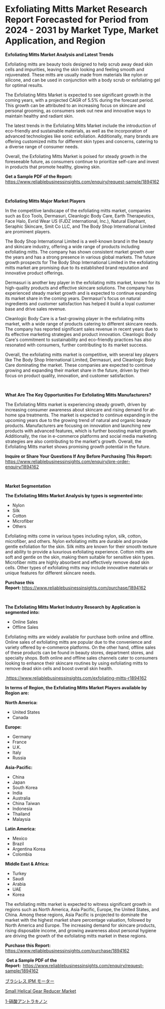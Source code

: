 <p><h1>Exfoliating Mitts Market Research Report Forecasted for Period from 2024 -  2031 by Market Type, Market Application, and Region</h1></p><p><strong>Exfoliating Mitts Market Analysis and Latest Trends</strong></p>
<p><p>Exfoliating mitts are beauty tools designed to help scrub away dead skin cells and impurities, leaving the skin looking and feeling smooth and rejuvenated. These mitts are usually made from materials like nylon or silicone, and can be used in conjunction with a body scrub or exfoliating gel for optimal results.</p><p>The Exfoliating Mitts Market is expected to see significant growth in the coming years, with a projected CAGR of 5.5% during the forecast period. This growth can be attributed to an increasing focus on skincare and personal grooming, as consumers seek out new and innovative ways to maintain healthy and radiant skin.</p><p>The latest trends in the Exfoliating Mitts Market include the introduction of eco-friendly and sustainable materials, as well as the incorporation of advanced technologies like sonic exfoliation. Additionally, many brands are offering customized mitts for different skin types and concerns, catering to a diverse range of consumer needs.</p><p>Overall, the Exfoliating Mitts Market is poised for steady growth in the foreseeable future, as consumers continue to prioritize self-care and invest in products that promote healthy, glowing skin.</p></p>
<p><strong>Get a Sample PDF of the Report:&nbsp;</strong> <a href="https://www.reliablebusinessinsights.com/enquiry/request-sample/1894162">https://www.reliablebusinessinsights.com/enquiry/request-sample/1894162</a></p>
<p>&nbsp;</p>
<p><strong>Exfoliating Mitts Major Market Players</strong></p>
<p><p>In the competitive landscape of the exfoliating mitts market, companies such as Eco Tools, Dermasuri, Cleanlogic Body Care, Earth Therapeutics, Face Halo, Evrid Wear US (FJDZ international, Inc.), Natural Elephant, Seraphic Skincare, Smit Co LLC, and The Body Shop International Limited are prominent players. </p><p>The Body Shop International Limited is a well-known brand in the beauty and skincare industry, offering a wide range of products including exfoliating mitts. The company has shown consistent market growth over the years and has a strong presence in various global markets. The future growth prospects for The Body Shop International Limited in the exfoliating mitts market are promising due to its established brand reputation and innovative product offerings.</p><p>Dermasuri is another key player in the exfoliating mitts market, known for its high-quality products and effective skincare solutions. The company has experienced steady market growth and is expected to continue expanding its market share in the coming years. Dermasuri's focus on natural ingredients and customer satisfaction has helped it build a loyal customer base and drive sales revenue.</p><p>Cleanlogic Body Care is a fast-growing player in the exfoliating mitts market, with a wide range of products catering to different skincare needs. The company has reported significant sales revenue in recent years due to its effective marketing strategies and product innovation. Cleanlogic Body Care's commitment to sustainability and eco-friendly practices has also resonated with consumers, further contributing to its market success. </p><p>Overall, the exfoliating mitts market is competitive, with several key players like The Body Shop International Limited, Dermasuri, and Cleanlogic Body Care dominating the market. These companies are expected to continue growing and expanding their market share in the future, driven by their focus on product quality, innovation, and customer satisfaction.</p></p>
<p>&nbsp;</p>
<p><strong>What Are The Key Opportunities For Exfoliating Mitts Manufacturers?</strong></p>
<p><p>The Exfoliating Mitts market is experiencing steady growth, driven by increasing consumer awareness about skincare and rising demand for at-home spa treatments. The market is expected to continue expanding in the upcoming years due to the growing trend of natural and organic beauty products. Manufacturers are focusing on innovation and launching new products with advanced features, which is further boosting market growth. Additionally, the rise in e-commerce platforms and social media marketing strategies are also contributing to the market's growth. Overall, the Exfoliating Mitts market shows promising growth potential in the future.</p></p>
<p><strong>Inquire or Share Your Questions If Any Before Purchasing This Report:</strong> <a href="https://www.reliablebusinessinsights.com/enquiry/pre-order-enquiry/1894162">https://www.reliablebusinessinsights.com/enquiry/pre-order-enquiry/1894162</a></p>
<p>&nbsp;</p>
<p><strong>Market Segmentation</strong></p>
<p><strong>The Exfoliating Mitts Market Analysis by types is segmented into:</strong></p>
<p><ul><li>Nylon</li><li>Silk</li><li>Cotton</li><li>Microfiber</li><li>Others</li></ul></p>
<p><p>Exfoliating mitts come in various types including nylon, silk, cotton, microfiber, and others. Nylon exfoliating mitts are durable and provide gentle exfoliation for the skin. Silk mitts are known for their smooth texture and ability to provide a luxurious exfoliating experience. Cotton mitts are soft and gentle on the skin, making them suitable for sensitive skin types. Microfiber mitts are highly absorbent and effectively remove dead skin cells. Other types of exfoliating mitts may include innovative materials or unique features for different skincare needs.</p></p>
<p><strong>Purchase this Report:&nbsp;</strong><a href="https://www.reliablebusinessinsights.com/purchase/1894162">https://www.reliablebusinessinsights.com/purchase/1894162</a></p>
<p>&nbsp;</p>
<p><strong>The Exfoliating Mitts Market Industry Research by Application is segmented into:</strong></p>
<p><ul><li>Online Sales</li><li>Offline Sales</li></ul></p>
<p><p>Exfoliating mitts are widely available for purchase both online and offline. Online sales of exfoliating mitts are popular due to the convenience and variety offered by e-commerce platforms. On the other hand, offline sales of these products can be found in beauty stores, department stores, and specialty shops. Both online and offline sales channels cater to consumers looking to enhance their skincare routines by using exfoliating mitts to remove dead skin cells and boost overall skin health.</p></p>
<p><a href="https://www.reliablebusinessinsights.com/exfoliating-mitts-r1894162">&nbsp;https://www.reliablebusinessinsights.com/exfoliating-mitts-r1894162</a></p>
<p><strong>In terms of Region, the Exfoliating Mitts Market Players available by Region are:</strong></p>
<p>
    <p> <strong> North America: </strong>
        <ul>
            <li>United States</li>
            <li>Canada</li>
        </ul>
        </p> 
    <p> <strong> Europe: </strong>
        <ul>
            <li>Germany</li>
            <li>France</li>
            <li>U.K.</li>
            <li>Italy</li>
            <li>Russia</li>
        </ul>
        </p> 
    <p> <strong> Asia-Pacific: </strong>
        <ul>
            <li>China</li>
            <li>Japan</li>
            <li>South Korea</li>
            <li>India</li>
            <li>Australia</li>
            <li>China Taiwan</li>
            <li>Indonesia</li>
            <li>Thailand</li>
            <li>Malaysia</li>
        </ul>
        </p> 
    <p> <strong> Latin America: </strong>
        <ul>
            <li>Mexico</li>
            <li>Brazil</li>
            <li>Argentina Korea</li>
            <li>Colombia</li>
        </ul>
        </p> 
    <p> <strong> Middle East & Africa: </strong>
        <ul>
            <li>Turkey</li>
            <li>Saudi</li>
            <li>Arabia</li>
            <li>UAE</li>
            <li>Korea</li>
        </ul>
    </p>
    </p>
<p><p>The exfoliating mitts market is expected to witness significant growth in regions such as North America, Asia Pacific, Europe, the United States, and China. Among these regions, Asia Pacific is projected to dominate the market with the highest market share percentage valuation, followed by North America and Europe. The increasing demand for skincare products, rising disposable income, and growing awareness about personal hygiene are driving the growth of the exfoliating mitts market in these regions.</p></p>
<p><strong>Purchase this Report: </strong><a href="https://www.reliablebusinessinsights.com/purchase/1894162">https://www.reliablebusinessinsights.com/purchase/1894162</a></p>
<p>&nbsp;<strong>Get a Sample PDF of the Report:&nbsp;&nbsp;</strong><a href="https://www.reliablebusinessinsights.com/enquiry/request-sample/1894162">https://www.reliablebusinessinsights.com/enquiry/request-sample/1894162</a></p>
<p><strong></strong></p>
<p><p><a href="https://github.com/LeoraEber/Market-Research-Report-List-1/blob/main/9890055144448.md">ブラシレス IPM モーター</a></p><p><a href="https://view.publitas.com/reportprime-1/emerging-trends-in-small-helical-gear-reducer-market-global-outlook-and-future-prospects-from-2024-2031/">Small Helical Gear Reducer Market</a></p><p><a href="https://github.com/tubbs463/Market-Research-Report-List-1/blob/main/4301770144447.md">1-硝酸アントラキノン</a></p></p>